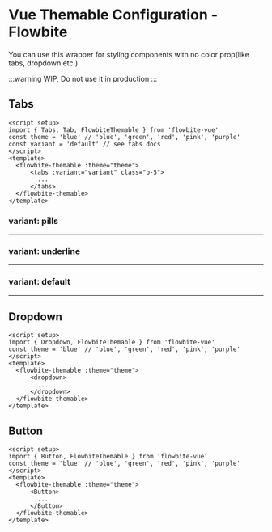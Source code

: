 <script setup>
import FlowbiteThemableTabsPillsExample from './examples/tabs/FlowbiteThemableTabsPillsExample.vue';
import FlowbiteThemableTabsUnderlineExample from './examples/tabs/FlowbiteThemableTabsUnderlineExample.vue';
import FlowbiteThemableTabsDefaultExample from './examples/tabs/FlowbiteThemableTabsDefaultExample.vue';
import FlowbiteThemableDropdownExample from './examples/dropdown/FlowbiteThemableDropdownExample.vue';
import FlowbiteThemableButtonExample from './examples/button/FlowbiteThemableButtonExample.vue';
</script>

# Vue Themable Configuration - Flowbite

You can use this wrapper for styling components with no color prop(like tabs, dropdown etc.)

:::warning
WIP, Do not use it in production
:::

## Tabs

```vue
<script setup>
import { Tabs, Tab, FlowbiteThemable } from 'flowbite-vue'
const theme = 'blue' // 'blue', 'green', 'red', 'pink', 'purple'
const variant = 'default' // see tabs docs
</script>
<template>
  <flowbite-themable :theme="theme">
      <tabs :variant="variant" class="p-5">
        ...
      </tabs>
  </flowbite-themable>
</template>
```

### **variant: pills**
---
<FlowbiteThemableTabsPillsExample theme="blue" />

<FlowbiteThemableTabsPillsExample theme="green" />

<FlowbiteThemableTabsPillsExample theme="pink" />

<FlowbiteThemableTabsPillsExample theme="purple" />

<FlowbiteThemableTabsPillsExample theme="red" />

### **variant: underline**
---
<FlowbiteThemableTabsUnderlineExample theme="blue" />

<FlowbiteThemableTabsUnderlineExample theme="green" />

<FlowbiteThemableTabsUnderlineExample theme="pink" />

<FlowbiteThemableTabsUnderlineExample theme="purple" />

<FlowbiteThemableTabsUnderlineExample theme="red" />

### **variant: default**
---
<FlowbiteThemableTabsDefaultExample theme="blue" />

<FlowbiteThemableTabsDefaultExample theme="green" />

<FlowbiteThemableTabsDefaultExample theme="pink" />

<FlowbiteThemableTabsDefaultExample theme="purple" />

<FlowbiteThemableTabsDefaultExample theme="red" />

## Dropdown

```vue
<script setup>
import { Dropdown, FlowbiteThemable } from 'flowbite-vue'
const theme = 'blue' // 'blue', 'green', 'red', 'pink', 'purple'
</script>
<template>
  <flowbite-themable :theme="theme">
      <dropdown>
        ...
      </dropdown>
  </flowbite-themable>
</template>
```

<FlowbiteThemableDropdownExample theme="blue" class="mb-2" />

<FlowbiteThemableDropdownExample theme="green" class="mb-2" />

<FlowbiteThemableDropdownExample theme="pink" class="mb-2" />

<FlowbiteThemableDropdownExample theme="purple" class="mb-2" />

<FlowbiteThemableDropdownExample theme="red" />

## Button

```vue
<script setup>
import { Button, FlowbiteThemable } from 'flowbite-vue'
const theme = 'blue' // 'blue', 'green', 'red', 'pink', 'purple'
</script>
<template>
  <flowbite-themable :theme="theme">
      <Button>
        ...
      </Button>
  </flowbite-themable>
</template>
```

<FlowbiteThemableButtonExample />
